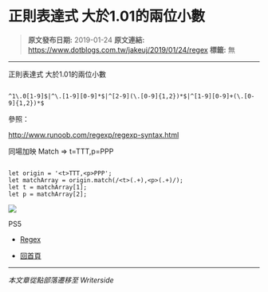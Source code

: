 # 正則表達式 大於1.01的兩位小數

> **原文發布日期:** 2019-01-24
> **原文連結:** https://www.dotblogs.com.tw/jakeuj/2019/01/24/regex
> **標籤:** 無

---

正則表達式 大於1.01的兩位小數

```

^1\.0[1-9]$|^\.[1-9][0-9]*$|^[2-9](\.[0-9]{1,2})*$|^[1-9][0-9]+(\.[0-9]{1,2})*$
```

參照：

http://www.runoob.com/regexp/regexp-syntax.html

同場加映 Match => t=TTT,p=PPP

```

let origin = '<t>TTT,<p>PPP';
let matchArray = origin.match(/<t>(.+),<p>(.+)/);
let t = matchArray[1];
let p = matchArray[2];
```

![](https://card.psnprofiles.com/1/jakeuj.png)

PS5

* [Regex](/jakeuj/Tags?qq=Regex)

* [回首頁](/jakeuj)

---

*本文章從點部落遷移至 Writerside*
